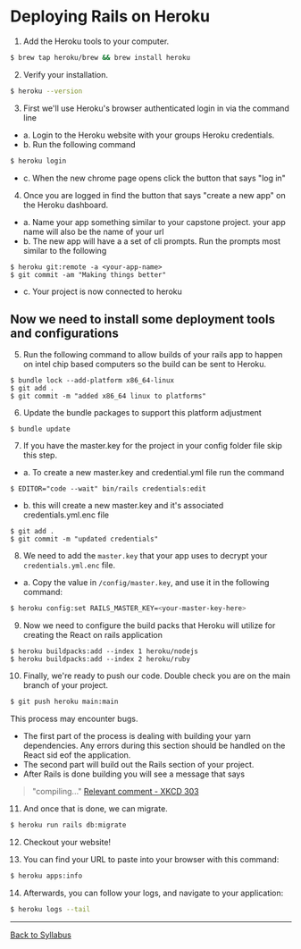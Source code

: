 # Deploying Rails on Heroku

1. Add the Heroku tools to your computer.
```bash
$ brew tap heroku/brew && brew install heroku
```

2. Verify your installation.
```bash
$ heroku --version
```

3. First we'll use Heroku's browser authenticated login in via the command line
  - a. Login to the Heroku website with your groups Heroku credentials.  
  - b. Run the following command 
```bash
$ heroku login 
```
  - c. When the new chrome page opens click the button that says "log in"

4. Once you are logged in find the button that says "create a new app" on the Heroku dashboard. 
  - a. Name your app something similar to your capstone project. your app name will also be the name of your url
  - b. The new app will have a a set of cli prompts. Run the prompts most similar to the following  
```
$ heroku git:remote -a <your-app-name>
$ git commit -am "Making things better"
```
  - c. Your project is now connected to heroku 

## Now we need to install some deployment tools and configurations

5.  Run the following command to allow builds of your rails app to happen on intel chip based computers so the build can be sent to Heroku. 
```
$ bundle lock --add-platform x86_64-linux
$ git add .
$ git commit -m "added x86_64 linux to platforms" 
```

6. Update the bundle packages to support this platform adjustment
```
$ bundle update
```

7. If you have the master.key for the project in your config folder file skip this step.
  - a. To create a new master.key and credential.yml file run the command
```
$ EDITOR="code --wait" bin/rails credentials:edit
```
  - b. this will create a new master.key and it's associated credentials.yml.enc file

```
$ git add .
$ git commit -m "updated credentials"
```


8. We need to add the `master.key` that your app uses to decrypt your `credentials.yml.enc` file. 
 - a. Copy the value in `/config/master.key`, and use it in the following command:
```bash
$ heroku config:set RAILS_MASTER_KEY=<your-master-key-here>
```

9. Now we need to configure the build packs that Heroku will utilize for creating the React on rails application
``` 
$ heroku buildpacks:add --index 1 heroku/nodejs
$ heroku buildpacks:add --index 2 heroku/ruby
```

10. Finally, we're ready to push our code. Double check you are on the main branch of your project.
```bash
$ git push heroku main:main
```

This process may encounter bugs. 
  - The first part of the process is dealing with building your yarn dependencies. Any errors during this section should be handled on the React sid eof the application. 
  - The second part will build out the Rails section of your project. 
  - After Rails is done building you will see a message that says 

> "compiling..." 
[Relevant comment - XKCD 303](https://xkcd.com/303/)

11. And once that is done, we can migrate.
```bash
$ heroku run rails db:migrate
```

12. Checkout your website!

13. You can find your URL to paste into your browser with this command:
```bash
$ heroku apps:info
```

14. Afterwards, you can follow your logs, and navigate to your application:
```bash
$ heroku logs --tail
```
---
[Back to Syllabus](../README.md#unit-ten-capstone-project-mvp)
